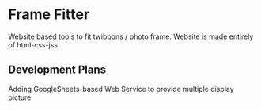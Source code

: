 # Frame Fitter

Website based tools to fit twibbons / photo frame.
Website is made entirely of html-css-jss.

## Development Plans
Adding GoogleSheets-based Web Service to provide multiple display picture